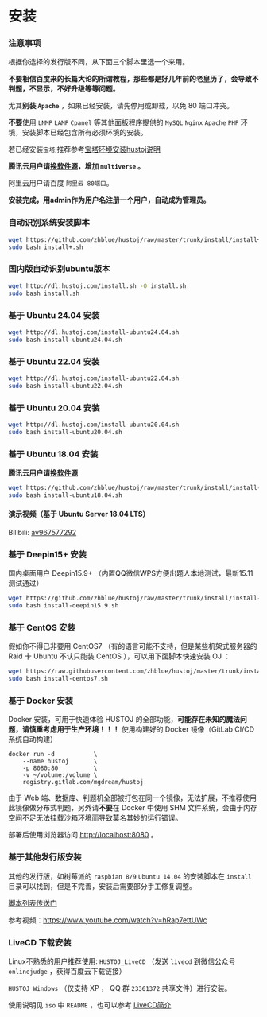 # 安装

### 注意事项

根据你选择的发行版不同，从下面三个脚本里选一个来用。

**不要相信百度来的长篇大论的所谓教程，那些都是好几年前的老皇历了，会导致不判题，不显示，不好升级等等问题。**
	
尤其**别装 `Apache`** ，如果已经安装，请先停用或卸载，以免 80 端口冲突。

**不要**使用 `LNMP` `LAMP` `Cpanel` 等其他面板程序提供的 `MySQL` `Nginx` `Apache` `PHP` 环境，安装脚本已经包含所有必须环境的安装。

若已经安装`宝塔`,推荐参考[宝塔环境安装hustoj说明](https://github.com/zhblue/hustoj/raw/master/docs/%E5%AE%9D%E5%A1%94%E7%B3%BB%E7%BB%9F%E5%AE%89%E8%A3%85HUSTOJ%E6%8C%87%E5%8D%97v0.4.docx)

**腾讯云用户请[换软件源](https://developer.aliyun.com/mirror/ubuntu)，增加 `multiverse` 。**

阿里云用户请百度 `阿里云 80端口`。

**安装完成，用admin作为用户名注册一个用户，自动成为管理员。**

### 自动识别系统安装脚本

```bash
wget https://github.com/zhblue/hustoj/raw/master/trunk/install/install+.sh -O install+.sh
sudo bash install+.sh
```

### 国内版自动识别ubuntu版本

```bash
wget http://dl.hustoj.com/install.sh -O install.sh
sudo bash install.sh
```

### 基于 Ubuntu 24.04 安装

```bash
wget http://dl.hustoj.com/install-ubuntu24.04.sh
sudo bash install-ubuntu24.04.sh
```

### 基于 Ubuntu 22.04 安装

```bash
wget http://dl.hustoj.com/install-ubuntu22.04.sh
sudo bash install-ubuntu22.04.sh
```


### 基于 Ubuntu 20.04 安装

```bash
wget http://dl.hustoj.com/install-ubuntu20.04.sh
sudo bash install-ubuntu20.04.sh
```

### 基于 Ubuntu 18.04 安装

**腾讯云用户请[换软件源](https://developer.aliyun.com/mirror/ubuntu)**

```bash
wget https://github.com/zhblue/hustoj/raw/master/trunk/install/install-ubuntu18.04.sh -O install-ubuntu18.04.sh
sudo bash install-ubuntu18.04.sh
```  

#### 演示视频（基于 Ubuntu Server 18.04 LTS）

Bilibili: [av967577292](https://www.bilibili.com/video/BV1Mp4y1C7Xx)

### 基于 Deepin15+ 安装

国内桌面用户 Deepin15.9+ （内置QQ微信WPS方便出题人本地测试，最新15.11测试通过）

```bash
wget https://github.com/zhblue/hustoj/raw/master/trunk/install/install-deepin15.9.sh -O install-deepin15.9.sh
sudo bash install-deepin15.9.sh
```
    
### 基于 CentOS 安装

假如你不得已非要用 CentOS7 （有的语言可能不支持，但是某些机架式服务器的 Raid 卡 Ubuntu 不认只能装 CentOS ），可以用下面脚本快速安装 OJ ：  

```bash
wget https://raw.githubusercontent.com/zhblue/hustoj/master/trunk/install/install-centos7.sh -O install-centos7.sh
sudo bash install-centos7.sh
```


### 基于 Docker 安装

Docker 安装，可用于快速体验 HUSTOJ 的全部功能，**可能存在未知的魔法问题，请慎重考虑用于生产环境！！！**
使用构建好的 Docker 镜像（GitLab CI/CD系统自动构建）

```shell
docker run -d           \
    --name hustoj       \
    -p 8080:80          \
    -v ~/volume:/volume \
    registry.gitlab.com/mgdream/hustoj
```

由于 Web 端、数据库、判题机全部被打包在同一个镜像，无法扩展，不推荐使用此镜像做分布式判题，另外请**不要**在 Docker 中使用 SHM 文件系统，会由于内存空间不足无法挂载沙箱环境而导致莫名其妙的运行错误。

部署后使用浏览器访问 [http://localhost:8080](http://localhost:8080) 。

### 基于其他发行版安装

其他的发行版，如树莓派的 `raspbian 8/9` `Ubuntu 14.04` 的安装脚本在 `install` 目录可以找到，但是不完善，安装后需要部分手工修复调整。

[脚本列表传送门](https://github.com/zhblue/hustoj/tree/master/trunk/install)

参考视频：<https://www.youtube.com/watch?v=hRap7ettUWc>

### LiveCD 下载安装

Linux不熟悉的用户推荐使用: `HUSTOJ_LiveCD` （发送 `livecd` 到微信公众号 `onlinejudge` ，获得百度云下载链接）

`HUSTOJ_Windows` （仅支持 XP ， QQ 群 `23361372` 共享文件）进行安装。

使用说明见 `iso` 中 `README` ，也可以参考 [LiveCD简介](/LiveCD)  


